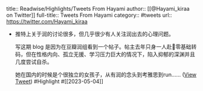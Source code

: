title:: Readwise/Highlights/Tweets From Hayami
author:: [[@Hayami_kiraa on Twitter]]
full-title:: Tweets From Hayami
category:: #tweets
url:: https://twitter.com/Hayami_kiraa
- 推特上关于润的讨论很多，但几乎很少有人关注润出去的心理问题。
  
  写这期 blog 是因为在豆瓣润组看到一个帖子。帖主去年只身一人赴🍁零基础转码，但在性格内向、孤立无援、学习压力巨大的情况下，陷入抑郁的深渊并且几度尝试自杀。
  
  她在国内的时候是个很独立的女孩子，从有润的念头到考雅思到run…… ([View Tweet](https://twitter.com/Hayami_kiraa/status/1612026537049751552)) #Highlight #[[2023-05-04]]